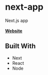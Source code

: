 # next-app
Next.js app
</br>
</br>
[**Website**](https://next-js-neon-eight.vercel.app/)

## Built With
  * Next
  * React
  * Node
